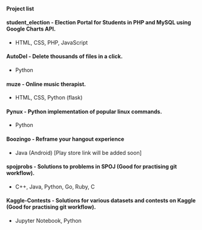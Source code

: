 #### Project list  

#### student_election - Election Portal for Students in PHP and MySQL using Google Charts API.
* HTML, CSS, PHP, JavaScript  

#### AutoDel - Delete thousands of files in a click. 
* Python

#### muze - Online music therapist.
* HTML, CSS, Python (flask)

#### Pynux - Python implementation of popular linux commands.
* Python

#### Boozingo - Reframe your hangout experience
* Java (Android) [Play store link will be added soon]

#### spojprobs - Solutions to problems in SPOJ (Good for practising git workflow).
* C++, Java, Python, Go, Ruby, C

#### Kaggle-Contests - Solutions for various datasets and contests on Kaggle (Good for practising git workflow).
* Jupyter Notebook, Python
